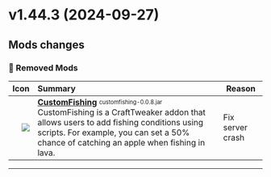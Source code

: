 # v1.44.3 (2024-09-27)

## Mods changes

### 🔴 Removed Mods

Icon | Summary|Reason
----:|:-------|---
<img src="https://media.forgecdn.net/avatars/thumbnails/1068/994/30/30/638603711520444197.jpg"           > |                          [**CustomFishing**](https://www.curseforge.com/minecraft/mc-mods/customfishing)                <sup><sub>customfishing-0.0.8.jar                          </sub></sup><br>CustomFishing is a CraftTweaker addon that allows users to add fishing conditions using scripts. For example, you can set a 50% chance of catching an apple when fishing in lava.|Fix server crash
-----------





